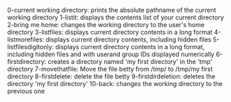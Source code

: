 0-current working directory: prints the absolute pathname of the current working directory
1-listit: displays the contents list of your current directory
2-bring me home: changes the working directory to the user's home directory
3-listfiles: displays current directory contents in a long format
4-listmorefiles: displays current directory contents, including hidden files
5-listfilesdigitonly: displays current directory contents in a long format, including hidden files and with userand group IDs displayed numerically
6-firstdirectory: creates a directory named 'my first directory' in the 'tmp' directory
7-movethatfile: Move the file betty from /tmp/ to /tmp/my first directory
8-firstdelete: delete the file betty
9-firstdirdeletion: deletes the directory 'my first directory'
10-back: changes the working directory to the previous one
